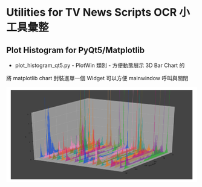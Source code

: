# Utilities for TV News Scripts OCR 小工具彙整

## Plot Histogram for PyQt5/Matplotlib

*  plot_histogram_qt5.py - PlotWin 類別 - 方便動態展示 3D Bar Chart 的 

將 matplotlib chart 封裝進單一個 Widget 可以方便 mainwindow 呼叫與關閉

![Matplotlib chart embedded in QWidget](./plot_histogram_qt5_Demo.png "Matplotlib chart embedded in QWidget")

